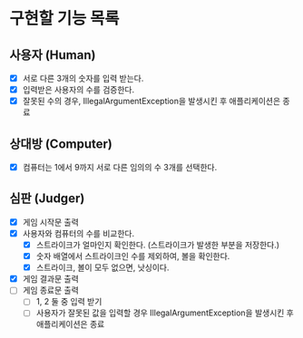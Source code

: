 # 구현할 기능 목록
## 사용자 (Human)
- [x] 서로 다른 3개의 숫자를 입력 받는다.
- [x] 입력받은 사용자의 수를 검증한다.
- [x] 잘못된 수의 경우, IllegalArgumentException을 발생시킨 후 애플리케이션은 종료

## 상대방 (Computer)
- [x] 컴퓨터는 1에서 9까지 서로 다른 임의의 수 3개를 선택한다.

## 심판 (Judger)
- [x] 게임 시작문 출력
- [x] 사용자와 컴퓨터의 수를 비교한다.
  - [x] 스트라이크가 얼마인지 확인한다. (스트라이크가 발생한 부분을 저장한다.)
  - [x] 숫자 배열에서 스트라이크인 수를 제외하여, 볼을 확인한다.
  - [x] 스트라이크, 볼이 모두 없으면, 낫싱이다.
- [x] 게임 결과문 출력
- [ ] 게임 종료문 출력
  - [ ] 1, 2 둘 중 입력 받기
  - [ ] 사용자가 잘못된 값을 입력할 경우 IllegalArgumentException을 발생시킨 후 애플리케이션은 종료
